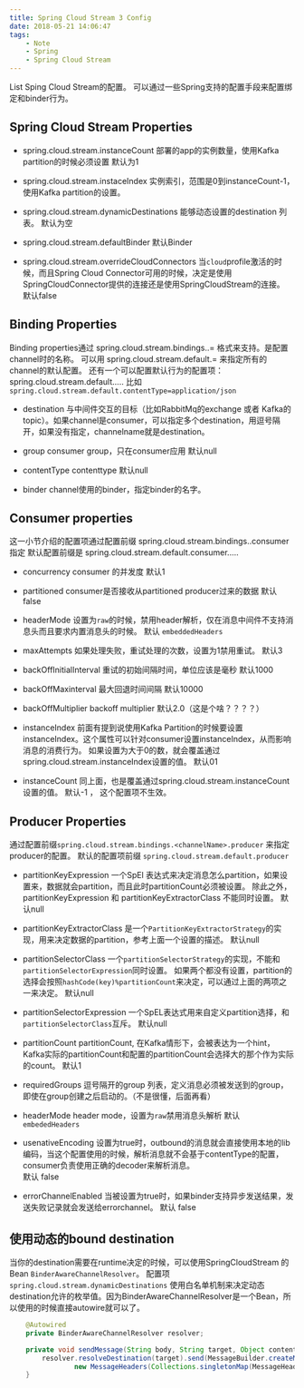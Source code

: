 ```yaml
---
title: Spring Cloud Stream 3 Config
date: 2018-05-21 14:06:47
tags:
	- Note
	- Spring
	- Spring Cloud Stream
---
```

List Sping Cloud Stream的配置。
可以通过一些Spring支持的配置手段来配置绑定和binder行为。

## Spring Cloud Stream Properties
- spring.cloud.stream.instanceCount
	部署的app的实例数量，使用Kafka partition的时候必须设置
	默认为1
- spring.cloud.stream.instaceIndex
	实例索引，范围是0到instanceCount-1，使用Kafka partition的设置。

- spring.cloud.stream.dynamicDestinations
	能够动态设置的destination 列表。
	默认为空

- spring.cloud.stream.defaultBinder
	默认Binder

- spring.cloud.stream.overrideCloudConnectors
	当`cloud`profile激活的时候，而且Spring Cloud Connector可用的时候，决定是使用SpringCloudConnector提供的连接还是使用SpringCloudStream的连接。
	默认false


## Binding Properties
Binding properties通过 spring.cloud.stream.bindings.<channelName>.<property>=<value> 格式来支持。<channelName>是配置channel时的名称。
	可以用 spring.cloud.stream.default.<property>=<value> 来指定所有的channel的默认配置。
	还有一个可以配置默认行为的配置项：spring.cloud.stream.default.....  比如 `spring.cloud.stream.default.contentType=application/json`

- destination
	与中间件交互的目标（比如RabbitMq的exchange 或者 Kafka的topic）。如果channel是consumer，可以指定多个destination，用逗号隔开，如果没有指定，channelname就是destination。
- group
	consumer group，只在consumer应用
	默认null

- contentType
	contenttype
	默认null

- binder
	channel使用的binder，指定binder的名字。

## Consumer properties
这一小节介绍的配置项通过配置前缀 spring.cloud.stream.bindings.<channelName>.consumer 指定
默认配置前缀是 spring.cloud.stream.default.consumer.....

- concurrency
	consumer 的并发度
	默认1

- partitioned
	consumer是否接收从partitioned producer过来的数据
	默认false

- headerMode
	设置为`raw`的时候，禁用header解析，仅在消息中间件不支持消息头而且要求内置消息头的时候。
	默认 `embeddedHeaders`

- maxAttempts
	如果处理失败，重试处理的次数，设置为1禁用重试。
	默认3

- backOffInitialInterval
	重试的初始间隔时间，单位应该是毫秒
	默认1000

- backOffMaxinterval
	最大回退时间间隔
	默认10000

- backOffMultiplier
	backoff multiplier
	默认2.0（这是个啥？？？？）	

- instanceIndex
	前面有提到说使用Kafka Partition的时候要设置instanceIndex。这个属性可以针对consumer设置instanceIndex，从而影响消息的消费行为。
	如果设置为大于0的数，就会覆盖通过spring.cloud.stream.instanceIndex设置的值。
	默认01

- instanceCount
	同上面，也是覆盖通过spring.cloud.stream.instanceCount设置的值。
	默认-1 ， 这个配置项不生效。

## Producer Properties
通过配置前缀`spring.cloud.stream.bindings.<channelName>.producer` 来指定producer的配置。
	默认的配置项前缀 `spring.cloud.stream.default.producer`

- partitionKeyExpression
	一个SpEl 表达式来决定消息怎么partition，如果设置来，数据就会partition，而且此时partitionCount必须被设置。
	除此之外，partitionKeyExpression 和 partitionKeyExtractorClass 不能同时设置。
	默认null	

- partitionKeyExtractorClass
	是一个`PartitionKeyExtractorStrategy`的实现，用来决定数据的partition，参考上面一个设置的描述。
	默认null

- partitionSelectorClass
	一个`partitionSelectorStrategy`的实现，不能和`partitionSelectorExpression`同时设置。
	如果两个都没有设置，partition的选择会按照`hashCode(key)%partitionCount`来决定，可以通过上面的两项之一来决定。
	默认null

- partitionSelectorExpression
	一个SpEL表达式用来自定义partition选择，和`partitionSelectorClass`互斥。
	默认null

- partitionCount
	partitionCount, 在Kafka情形下，会被表达为一个hint，Kafka实际的partitionCount和配置的partitionCount会选择大的那个作为实际的count。
	默认1

- requiredGroups
	逗号隔开的group 列表，定义消息必须被发送到的group，即使在group创建之后启动的。（不是很懂，后面再看）

- headerMode
	header mode，设置为`raw`禁用消息头解析
	默认`embededHeaders`

- usenativeEncoding
	设置为true时，outbound的消息就会直接使用本地的lib编码，当这个配置使用的时候，解析消息就不会基于contentType的配置，consumer负责使用正确的decoder来解析消息。	
	默认 false

- errorChannelEnabled
	当被设置为true时，如果binder支持异步发送结果，发送失败记录就会发送给errorchannel。
	默认 false

## 使用动态的bound destination

当你的destination需要在runtime决定的时候，可以使用SpringCloudStream 的Bean `BinderAwareChannelResolver`。 
配置项`spring.cloud.stream.dynamicDestinations` 使用白名单机制来决定动态destination允许的枚举值。因为BinderAwareChannelResolver是一个Bean，所以使用的时候直接autowire就可以了。
```java
	@Autowired
	private BinderAwareChannelResolver resolver;

	private void sendMessage(String body, String target, Object contentType) {
		resolver.resolveDestination(target).send(MessageBuilder.createMessage(body,
				new MessageHeaders(Collections.singletonMap(MessageHeaders.CONTENT_TYPE, contentType))));
	}
```

